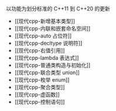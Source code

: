以功能为划分标准的 C++11 到 C++20 的更新

- [[现代cpp-新增基本类型]]
- [[现代cpp-内联和嵌套命名空间]]
- [[现代cpp-auto 占位符]]
- [[现代cpp-decltype 说明符]]
- [[现代cpp-右值引用]]
- [[现代cpp-lambda 表达式]]
- [[现代cpp-普通类构造与初始化]]
- [[现代cpp-联合类型 union]]
- [[现代cpp-枚举 enum]]
- [[现代cpp-聚合类型]]
- [[现代cpp-虚函数]]
- [[现代cpp-控制语句]]
